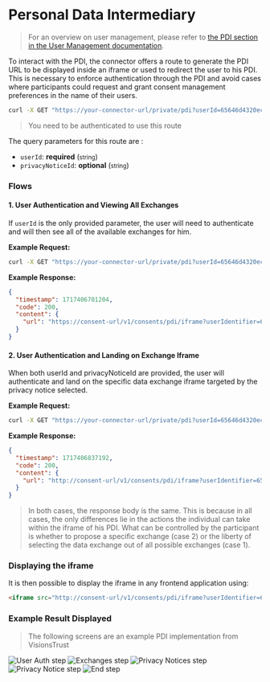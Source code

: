 # Personal Data Intermediary

> For an overview on user management, please refer to [the PDI section in the User Management documentation](./USER_MANAGEMENT.md#the-personal-data-intermediary).

To interact with the PDI, the connector offers a route to generate the PDI URL to be displayed inside an iframe or used to redirect the user to his PDI. This is necessary to enforce authentication through the PDI and avoid cases where participants could request and grant consent management preferences in the name of their users.

```bash
curl -X GET "https://your-connector-url/private/pdi?userId=65646d4320ec42ff2e719706"
```
> You need to be authenticated to use this route

The query parameters for this route are :
- `userId`: **required** (<small>string</small>)
- `privacyNoticeId`: **optional** (<small>string</small>)
### Flows

#### 1. User Authentication and Viewing All Exchanges

If `userId` is the only provided parameter, the user will need to authenticate and will then see all of the available exchanges for him.

**Example Request:**

```bash
curl -X GET "https://your-connector-url/private/pdi?userId=65646d4320ec42ff2e719706"
```

**Example Response:**
```json
{
  "timestamp": 1717406701204,
  "code": 200,
  "content": {
    "url": "https://consent-url/v1/consents/pdi/iframe?userIdentifier=65e9bf306f36b34319ef062c&participant=eyJhbGciOiJIUzI1NiIsInR5cCI6IkpXVCJ9.eyJzdWIiOiI2NWU5ZWZhNzc2M2EzNTU4MzI3NGRlYzUiLCJwYXJ0aWNpcGFudF9uYW1lIjoicGFydGljaXBhbnRUd28iLCJpYXQiOjE3MTc0MDY3MDEsImV4cCI6MTcxNzQxMDMwMX0.9Ij81mw0ZTdjcT3T8u_WDZZuxKFjJMm-OywIkBOEIho"
  }
}
```

#### 2. User Authentication and Landing on Exchange Iframe

When both userId and privacyNoticeId are provided, the user will authenticate and land on the specific data exchange iframe targeted by the privacy notice selected.

**Example Request:**

```bash
curl -X GET "https://your-connector-url/private/pdi?userId=65646d4320ec42ff2e719706&privacyNoticeId=66438739aebbc58d5b6bfb68"
```

**Example Response:**
```json
{
  "timestamp": 1717406837192,
  "code": 200,
  "content": {
    "url": "http://consent-url/v1/consents/pdi/iframe?userIdentifier=65e9bf306f36b34319ef062c&participant=eyJhbGciOiJIUzI1NiIsInR5cCI6IkpXVCJ9.eyJzdWIiOiI2NWU5ZWZhNzc2M2EzNTU4MzI3NGRlYzUiLCJwYXJ0aWNpcGFudF9uYW1lIjoicGFydGljaXBhbnRUd28iLCJpYXQiOjE3MTc0MDY4MzcsImV4cCI6MTcxNzQxMDQzN30.JF-BvIccoTYnIitfhcivgnrlL5B81xQRrXD8oNSt2l0&privacyNoticeId=6617ac91dcc9a52416ab08b9"
  }
}
```

> In both cases, the response body is the same. This is because in all cases, the only differences lie in the actions the individual can take within the iframe of his PDI. What can be controlled by the participant is whether to propose a specific exchange (case 2) or the liberty of selecting the data exchange out of all possible exchanges (case 1).

### Displaying the iframe


It is then possible to display the iframe in any frontend application using:
```html
<iframe src="http://consent-url/v1/consents/pdi/iframe?userIdentifier=65e9bf306f36b34319ef062c&participant=eyJhbGciOiJIUzI1NiIsInR5cCI6IkpXVCJ9.eyJzdWIiOiI2NWU5ZWZhNzc2M2EzNTU4MzI3NGRlYzUiLCJwYXJ0aWNpcGFudF9uYW1lIjoicGFydGljaXBhbnRUd28iLCJpYXQiOjE3MTc0MDY4MzcsImV4cCI6MTcxNzQxMDQzN30.JF-BvIccoTYnIitfhcivgnrlL5B81xQRrXD8oNSt2l0&privacyNoticeId=6617ac91dcc9a52416ab08b9"></iframe>
```

### Example Result Displayed

>The following screens are an example PDI implementation from VisionsTrust

![User Auth step](./images/pdi-1.png)
![Exchanges step](./images/pdi-2.png)
![Privacy Notices step](./images/pdi-3.png)
![Privacy Notice step](./images/pdi-4.png)
![End step](./images/pdi-5.png)